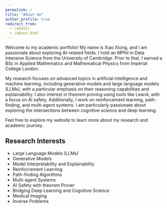 ```yaml
---
permalink: /
title: "About me"
author_profile: true
redirect_from: 
  - /about/
  - /about.html
---
```

Welcome to my academic portfolio! My name is Xiao Xiong, and I am passionate about exploring AI-related fields. I hold an MPhil in Data Intensive Science from the University of Cambridge. Prior to that, I earned a BSc in Applied Mathematics and Mathematical Physics from Imperial College London.

My research focuses on advanced topics in artificial intelligence and machine learning, including generative models and large language models (LLMs), with a particular emphasis on their reasoning capabilities and explainability. I also interest in theorem proving using tools like Lean4, with a focus on AI safety. Additionally, I work on reinforcement learning, path-finding, and multi-agent systems. I am particularly passionate about exploring the intersections between cognitive science and deep learning.

Feel free to explore my website to learn more about my research and academic journey. 


## Research Interests

- Large Language Models (LLMs)
- Generative Models
- Model Interpretability and Explainability
- Reinforcement Learning
- Path-finding Algorithms
- Multi-agent Systems
- AI Safety with theorem Prover
- Bridging Deep Learning and Cognitive Science
- Medical Imaging 
- Inverse Problems
